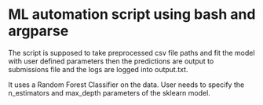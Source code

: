 # ML automation script using bash and argparse

The script is supposed to take preprocessed csv file paths and fit the model with user defined parameters
then the predictions are output to submissions file and the logs are logged into output.txt.

It uses a Random Forest Classifier on the data. User needs to specify the n_estimators and max_depth 
parameters of the sklearn model.
